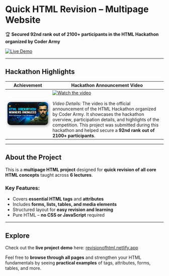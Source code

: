 # Quick HTML Revision – Multipage Website  

🏆 **Secured 92nd rank out of 2100+ participants in the HTML Hackathon organized by Coder Army**  

[![Live Demo](https://img.shields.io/badge/Live-Demo-blue?style=for-the-badge)](https://revisionofhtml.netlify.app/)  

---

## Hackathon Highlights

| **Achievement** | **Hackathon Announcement Video** |
|-----------------|--------------------------------|
| <img src="92%20nd%20Rank.jpeg" alt="HTML Hackathon Winner" width="400" style="border-radius: 10px; box-shadow: 2px 2px 10px #888888;"/> | [![Watch the video](https://img.youtube.com/vi/eUfzneMLOcY/0.jpg)](https://www.youtube.com/watch?v=eUfzneMLOcY)<br><br>*Video Details:* The video is the official announcement of the HTML Hackathon organized by Coder Army. It showcases the hackathon overview, participation details, and highlights of the competition. This project was submitted during this hackathon and helped secure a **92nd rank out of 2100+ participants**. |

---

## About the Project

This is a **multipage HTML project** designed for **quick revision of all core HTML concepts** taught across **6 lectures**.  

### Key Features:
- Covers **essential HTML tags** and **attributes**  
- Includes **forms, lists, tables, and media elements**  
- Structured layout for **easy revision and learning**  
- Pure HTML – **no CSS or JavaScript** required  

---

## Explore

Check out the **live project demo** here: [revisionofhtml.netlify.app](https://revisionofhtml.netlify.app/)  

Feel free to **browse through all pages** and strengthen your HTML fundamentals by seeing **practical examples** of tags, attributes, forms, tables, and more.
